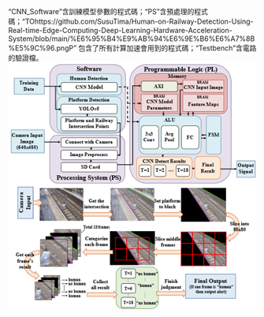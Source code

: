 “CNN_Software”含訓練模型參數的程式碼；“PS”含預處理的程式碼；“TOhttps://github.com/SusuTima/Human-on-Railway-Detection-Using-Real-time-Edge-Computing-Deep-Learning-Hardware-Acceleration-System/blob/main/%E6%95%B4%E9%AB%94%E6%9E%B6%E6%A7%8B%E5%9C%96.pngP” 包含了所有計算加速會用到的程式碼；“Testbench”含電路的驗證檔。<br/>
![image](https://github.com/SusuTima/Human-on-Railway-Detection-Using-Real-time-Edge-Computing-Deep-Learning-Hardware-Acceleration-System/blob/main/%E6%95%B4%E9%AB%94%E6%9E%B6%E6%A7%8B%E5%9C%96.png)
![image](https://github.com/SusuTima/Human-on-Railway-Detection-Using-Real-time-Edge-Computing-Deep-Learning-Hardware-Acceleration-System/blob/main/architecture_2.png)
